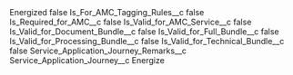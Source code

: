 <?xml version="1.0" encoding="UTF-8"?>
<CustomMetadata xmlns="http://soap.sforce.com/2006/04/metadata" xmlns:xsi="http://www.w3.org/2001/XMLSchema-instance" xmlns:xsd="http://www.w3.org/2001/XMLSchema">
    <label>Energized</label>
    <protected>false</protected>
    <values>
        <field>Is_For_AMC_Tagging_Rules__c</field>
        <value xsi:type="xsd:boolean">false</value>
    </values>
    <values>
        <field>Is_Required_for_AMC__c</field>
        <value xsi:type="xsd:boolean">false</value>
    </values>
    <values>
        <field>Is_Valid_for_AMC_Service__c</field>
        <value xsi:type="xsd:boolean">false</value>
    </values>
    <values>
        <field>Is_Valid_for_Document_Bundle__c</field>
        <value xsi:type="xsd:boolean">false</value>
    </values>
    <values>
        <field>Is_Valid_for_Full_Bundle__c</field>
        <value xsi:type="xsd:boolean">false</value>
    </values>
    <values>
        <field>Is_Valid_for_Processing_Bundle__c</field>
        <value xsi:type="xsd:boolean">false</value>
    </values>
    <values>
        <field>Is_Valid_for_Technical_Bundle__c</field>
        <value xsi:type="xsd:boolean">false</value>
    </values>
    <values>
        <field>Service_Application_Journey_Remarks__c</field>
        <value xsi:nil="true"/>
    </values>
    <values>
        <field>Service_Application_Journey__c</field>
        <value xsi:type="xsd:string">Energize</value>
    </values>
</CustomMetadata>
